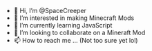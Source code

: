 - 👋 Hi, I’m @SpaceCreeper
- 👀 I’m interested in making Minecraft Mods
- 🌱 I’m currently learning JavaScript
- 💞️ I’m looking to collaborate on a Mineraft Mod
- 📫 How to reach me ... (Not too sure yet lol)

<!---
SpaceCreeper/SpaceCreeper is a ✨ special ✨ repository because its `README.md` (this file) appears on your GitHub profile.
You can click the Preview link to take a look at your changes.
--->
